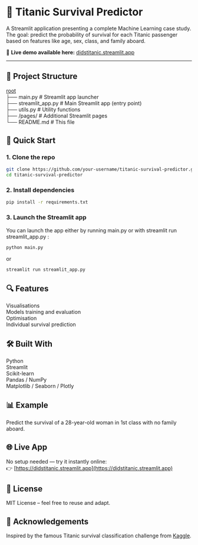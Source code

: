 # 🚢 Titanic Survival Predictor

A Streamlit application presenting a complete Machine Learning case study.  
The goal: predict the probability of survival for each Titanic passenger based on features like age, sex, class, and family aboard.

🔗 **Live demo available here:** [didstitanic.streamlit.app](https://didstitanic.streamlit.app/)

---

## 📁 Project Structure
[root](https://github.com/DidierFlamm/titanic-survival-predictor)  
├── main.py          # Streamlit app launcher  
├── streamlit_app.py # Main Streamlit app (entry point)  
├── utils.py         # Utility functions  
├── /pages/          # Additional Streamlit pages  
└── README.md        # This file

  
## 🚀 Quick Start

### 1. Clone the repo
```bash
git clone https://github.com/your-username/titanic-survival-predictor.git
cd titanic-survival-predictor
```

### 2. Install dependencies
```bash
pip install -r requirements.txt
```

### 3. Launch the Streamlit app
You can launch the app either by running main.py or with streamlit run streamlit_app.py :  
```bash
python main.py
```
or
```bash
streamlit run streamlit_app.py
```
  
## 🔍 Features
Visualisations  
Models training and evaluation  
Optimisation  
Individual survival prediction  
  
## 🛠 Built With
Python  
Streamlit  
Scikit-learn  
Pandas / NumPy  
Matplotlib / Seaborn / Plotly  
  
## 📊 Example
Predict the survival of a 28-year-old woman in 1st class with no family aboard.

## 🌐 Live App  
No setup needed — try it instantly online:  
👉 [https://didstitanic.streamlit.app](https://didstitanic.streamlit.app)
  
## 📄 License  
MIT License – feel free to reuse and adapt.
  
## 🙌 Acknowledgements  
Inspired by the famous Titanic survival classification challenge from [Kaggle](https://www.kaggle.com/competitions/titanic/overview).
